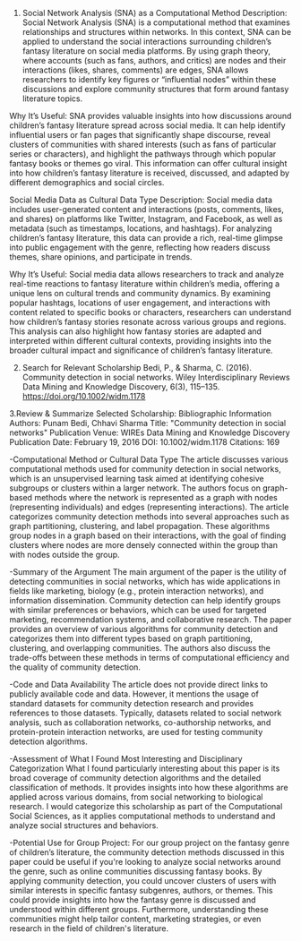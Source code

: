 1. Social Network Analysis (SNA) as a Computational Method
Description: Social Network Analysis (SNA) is a computational method that examines relationships and structures within networks. In this context, SNA can be applied to understand the social interactions surrounding children’s fantasy literature on social media platforms. By using graph theory, where accounts (such as fans, authors, and critics) are nodes and their interactions (likes, shares, comments) are edges, SNA allows researchers to identify key figures or “influential nodes” within these discussions and explore community structures that form around fantasy literature topics.

Why It’s Useful: SNA provides valuable insights into how discussions around children’s fantasy literature spread across social media. It can help identify influential users or fan pages that significantly shape discourse, reveal clusters of communities with shared interests (such as fans of particular series or characters), and highlight the pathways through which popular fantasy books or themes go viral. This information can offer cultural insight into how children’s fantasy literature is received, discussed, and adapted by different demographics and social circles.

Social Media Data as Cultural Data Type
Description: Social media data includes user-generated content and interactions (posts, comments, likes, and shares) on platforms like Twitter, Instagram, and Facebook, as well as metadata (such as timestamps, locations, and hashtags). For analyzing children’s fantasy literature, this data can provide a rich, real-time glimpse into public engagement with the genre, reflecting how readers discuss themes, share opinions, and participate in trends.

Why It’s Useful: Social media data allows researchers to track and analyze real-time reactions to fantasy literature within children’s media, offering a unique lens on cultural trends and community dynamics. By examining popular hashtags, locations of user engagement, and interactions with content related to specific books or characters, researchers can understand how children’s fantasy stories resonate across various groups and regions. This analysis can also highlight how fantasy stories are adapted and interpreted within different cultural contexts, providing insights into the broader cultural impact and significance of children’s fantasy literature.

2. Search for Relevant Scholarship
Bedi, P., & Sharma, C. (2016). Community detection in social networks. Wiley Interdisciplinary Reviews Data Mining and Knowledge Discovery, 6(3), 115–135. https://doi.org/10.1002/widm.1178

3.Review & Summarize Selected Scholarship:
Bibliographic Information
Authors: Punam Bedi, Chhavi Sharma
Title: "Community detection in social networks"
Publication Venue: WIREs Data Mining and Knowledge Discovery
Publication Date: February 19, 2016
DOI: 10.1002/widm.1178
Citations: 169

-Computational Method or Cultural Data Type
The article discusses various computational methods used for community detection in social networks, which is an unsupervised learning task aimed at identifying cohesive subgroups or clusters within a larger network. The authors focus on graph-based methods where the network is represented as a graph with nodes (representing individuals) and edges (representing interactions). The article categorizes community detection methods into several approaches such as graph partitioning, clustering, and label propagation. These algorithms group nodes in a graph based on their interactions, with the goal of finding clusters where nodes are more densely connected within the group than with nodes outside the group.

-Summary of the Argument
The main argument of the paper is the utility of detecting communities in social networks, which has wide applications in fields like marketing, biology (e.g., protein interaction networks), and information dissemination. Community detection can help identify groups with similar preferences or behaviors, which can be used for targeted marketing, recommendation systems, and collaborative research. The paper provides an overview of various algorithms for community detection and categorizes them into different types based on graph partitioning, clustering, and overlapping communities. The authors also discuss the trade-offs between these methods in terms of computational efficiency and the quality of community detection.

-Code and Data Availability
The article does not provide direct links to publicly available code and data. However, it mentions the usage of standard datasets for community detection research and provides references to those datasets. Typically, datasets related to social network analysis, such as collaboration networks, co-authorship networks, and protein-protein interaction networks, are used for testing community detection algorithms.

-Assessment of What I Found Most Interesting and Disciplinary Categorization
What I found particularly interesting about this paper is its broad coverage of community detection algorithms and the detailed classification of methods. It provides insights into how these algorithms are applied across various domains, from social networking to biological research. I would categorize this scholarship as part of the Computational Social Sciences, as it applies computational methods to understand and analyze social structures and behaviors.

-Potential Use for Group Project:
For our group project on the fantasy genre of children’s literature, the community detection methods discussed in this paper could be useful if you're looking to analyze social networks around the genre, such as online communities discussing fantasy books. By applying community detection, you could uncover clusters of users with similar interests in specific fantasy subgenres, authors, or themes. This could provide insights into how the fantasy genre is discussed and understood within different groups. Furthermore, understanding these communities might help tailor content, marketing strategies, or even research in the field of children's literature.

